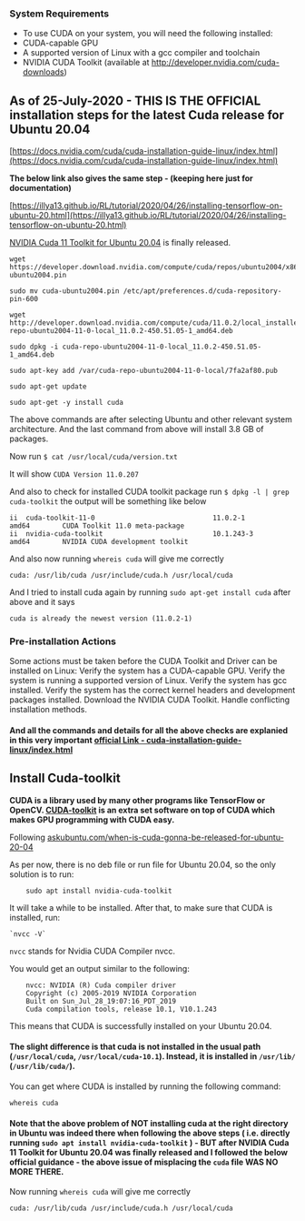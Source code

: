 ### System Requirements

- To use CUDA on your system, you will need the following installed:
- CUDA-capable GPU
- A supported version of Linux with a gcc compiler and toolchain
- NVIDIA CUDA Toolkit (available at http://developer.nvidia.com/cuda-downloads)

## As of 25-July-2020 - THIS IS THE OFFICIAL installation steps for the latest Cuda release for Ubuntu 20.04

[https://docs.nvidia.com/cuda/cuda-installation-guide-linux/index.html](https://docs.nvidia.com/cuda/cuda-installation-guide-linux/index.html)

**The below link also gives the same step - (keeping here just for documentation)**

[https://illya13.github.io/RL/tutorial/2020/04/26/installing-tensorflow-on-ubuntu-20.html](https://illya13.github.io/RL/tutorial/2020/04/26/installing-tensorflow-on-ubuntu-20.html)

[NVIDIA Cuda 11 Toolkit for Ubuntu 20.04](https://developer.nvidia.com/cuda-downloads) is finally released.

```none
wget https://developer.download.nvidia.com/compute/cuda/repos/ubuntu2004/x86_64/cuda-ubuntu2004.pin

sudo mv cuda-ubuntu2004.pin /etc/apt/preferences.d/cuda-repository-pin-600

wget http://developer.download.nvidia.com/compute/cuda/11.0.2/local_installers/cuda-repo-ubuntu2004-11-0-local_11.0.2-450.51.05-1_amd64.deb

sudo dpkg -i cuda-repo-ubuntu2004-11-0-local_11.0.2-450.51.05-1_amd64.deb

sudo apt-key add /var/cuda-repo-ubuntu2004-11-0-local/7fa2af80.pub

sudo apt-get update

sudo apt-get -y install cuda
```

The above commands are after selecting Ubuntu and other relevant system architecture. And the last command from above will install 3.8 GB of packages.

Now run `$ cat /usr/local/cuda/version.txt`

It will show `CUDA Version 11.0.207`

And also to check for installed CUDA toolkit package run `$ dpkg -l | grep cuda-toolkit` the output will be something like below

```
ii  cuda-toolkit-11-0                             11.0.2-1                                  amd64        CUDA Toolkit 11.0 meta-package
ii  nvidia-cuda-toolkit                           10.1.243-3                                amd64        NVIDIA CUDA development toolkit

```

And also now running `whereis cuda` will give me correctly

`cuda: /usr/lib/cuda /usr/include/cuda.h /usr/local/cuda`

And I tried to install cuda again by running `sudo apt-get install cuda` after above and it says

`cuda is already the newest version (11.0.2-1)`

### Pre-installation Actions

Some actions must be taken before the CUDA Toolkit and Driver can be installed on Linux:
Verify the system has a CUDA-capable GPU.
Verify the system is running a supported version of Linux.
Verify the system has gcc installed.
Verify the system has the correct kernel headers and development packages installed.
Download the NVIDIA CUDA Toolkit.
Handle conflicting installation methods.

#### And all the commands and details for all the above checks are explanied in this very important [official Link - cuda-installation-guide-linux/index.html](https://docs.nvidia.com/cuda/cuda-installation-guide-linux/index.html)

## Install Cuda-toolkit

**CUDA is a library used by many other programs like TensorFlow or OpenCV. [CUDA-toolkit](https://developer.nvidia.com/cuda-toolkit) is an extra set software on top of CUDA which makes GPU programming with CUDA easy.**

Following [askubuntu.com/when-is-cuda-gonna-be-released-for-ubuntu-20-04](https://askubuntu.com/questions/1230645/when-is-cuda-gonna-be-released-for-ubuntu-20-04)

As per now, there is no deb file or run file for Ubuntu 20.04, so the only solution is to run:

```
    sudo apt install nvidia-cuda-toolkit

```

It will take a while to be installed. After that, to make sure that CUDA is installed, run:

    `nvcc -V`

`nvcc` stands for Nvidia CUDA Compiler nvcc.

You would get an output similar to the following:

```
    nvcc: NVIDIA (R) Cuda compiler driver
    Copyright (c) 2005-2019 NVIDIA Corporation
    Built on Sun_Jul_28_19:07:16_PDT_2019
    Cuda compilation tools, release 10.1, V10.1.243

```

This means that CUDA is successfully installed on your Ubuntu 20.04.

#### The slight difference is that cuda is not installed in the usual path (`/usr/local/cuda`, `/usr/local/cuda-10.1`). Instead, it is installed in `/usr/lib/` (`/usr/lib/cuda/`).

You can get where CUDA is installed by running the following command:

`whereis cuda`

#### Note that the above problem of NOT installing cuda at the right directory in Ubuntu was indeed there when following the above steps ( i.e. directly running `sudo apt install nvidia-cuda-toolkit` ) - BUT after NVIDIA Cuda 11 Toolkit for Ubuntu 20.04 was finally released and I followed the below official guidance - the above issue of misplacing the `cuda` file WAS NO MORE THERE.

Now running `whereis cuda` will give me correctly

`cuda: /usr/lib/cuda /usr/include/cuda.h /usr/local/cuda`
